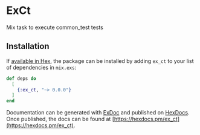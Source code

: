 # ExCt

Mix task to execute common_test tests

## Installation

If [available in Hex](https://hex.pm/docs/publish), the package can be installed
by adding `ex_ct` to your list of dependencies in `mix.exs`:

```elixir
def deps do
  [
    {:ex_ct, "~> 0.0.0"}
  ]
end
```

Documentation can be generated with [ExDoc](https://github.com/elixir-lang/ex_doc)
and published on [HexDocs](https://hexdocs.pm). Once published, the docs can
be found at [https://hexdocs.pm/ex_ct](https://hexdocs.pm/ex_ct).

